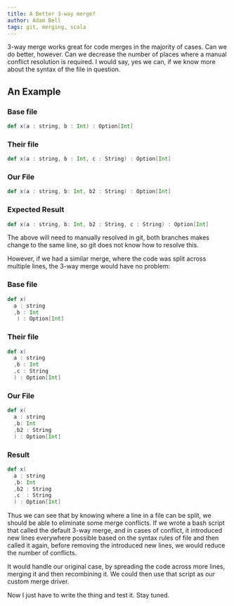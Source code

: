 ```yaml
---
title: A Better 3-way merge?
author: Adam Bell
tags: git, merging, scala
---
```

3-way merge works great for code merges in the majority of cases.  Can we do better, however.  Can we decrease the number of places where a manual conflict resolution is required.  I would say, yes we can, if we know more about the syntax of the file in question.
<!--more-->

## An Example

### Base file

``` scala
def x(a : string, b : Int) : Option[Int]
```  

### Their file

``` scala
def x(a : string, b : Int, c : String) : Option[Int]
```

### Our File

``` scala
def x(a : string, b: Int, b2 : String) : Option[Int]
```

### Expected Result

``` scala
def x(a : string, b: Int, b2 : String, c : String) : Option[Int]
```

The above will need to manually resolved in git, both branches makes change to the same line, so git does not know how to resolve this.  

However, if we had a similar merge, where the code was split across multiple lines, the 3-way merge would have no problem:

### Base file

``` scala
def x(
  a : string
  ,b : Int
   ) : Option[Int]
```

### Their file

``` scala
def x(
  a : string
  ,b : Int
  ,c : String
  ) : Option[Int]
```

### Our File

``` scala
def x(
  a : string
  ,b: Int
  ,b2 : String
  ) : Option[Int]
```

### Result

``` scala
def x(
  a : string
  ,b: Int
  ,b2 : String
  ,c  : String
  ) : Option[Int]
```

Thus we can see that by knowing where a line in a file can be split, we should be able to eliminate some merge conflicts.  If we wrote a bash script that called the default 3-way merge, and in cases of conflict, it introduced new lines everywhere possible based on the syntax rules of file and then called it again, before removing the introduced new lines, we would reduce the number of conflicts.  

It would handle our original case, by spreading the code across more lines, merging it and then recombining it.  We could then use that script as our custom merge driver.

Now I just have to write the thing and test it.  Stay tuned.
